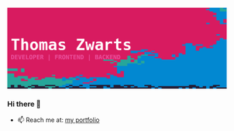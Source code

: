 ![alt text](https://github.com/Thomas-X/Thomas-X/blob/master/chrome_1s7scEQeam.png "Logo Title Text 1")

### Hi there 👋

- 📫 Reach me at: [my portfolio](https://thomaszwarts.dev)


<!--
**Thomas-X/Thomas-X** is a ✨ _special_ ✨ repository because its `README.md` (this file) appears on your GitHub profile.

Here are some ideas to get you started:

- 🔭 I’m currently working on ...
- 🌱 I’m currently learning ...
- 👯 I’m looking to collaborate on ...
- 🤔 I’m looking for help with ...
- 💬 Ask me about ...
- 📫 How to reach me: ...
- 😄 Pronouns: ...
- ⚡ Fun fact: ...
-->
